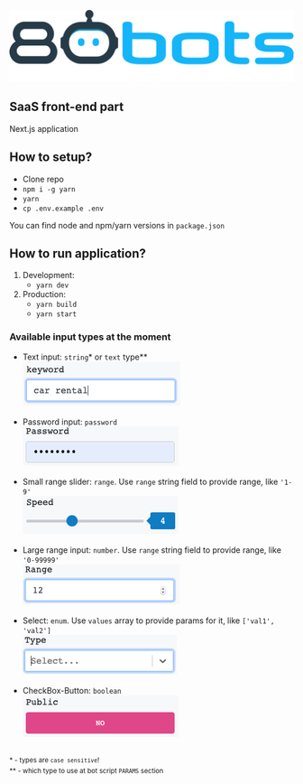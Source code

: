 ![80bots front-end](static/images/80bots.svg)

## SaaS front-end part

Next.js application

## How to setup?

- Clone repo
- `npm i -g yarn`
- `yarn`
- `cp .env.example .env`

You can find node and npm/yarn versions in `package.json`

## How to run application?

1. Development: 
    - `yarn dev`
2. Production:
    - `yarn build`
    - `yarn start`
    
### Available input types at the moment
- Text input: `string`* or `text` type**<br/>
![Text](static/images/misc/text.png)<br/><br/>
- Password input: `password`<br/>
![Password](static/images/misc/password.png)<br/><br/>
- Small range slider: `range`. Use `range` string field to provide range, like `'1-9'`<br/>
![Slider](static/images/misc/slider.png)<br/><br/>
- Large range input: `number`. Use `range` string field to provide range, like `'0-99999'`<br/>
![Slider](static/images/misc/number.png)<br/><br/>
- Select: `enum`. Use `values` array to provide params for it, like `['val1', 'val2']`<br/>
![Select](static/images/misc/select.png)<br/><br/>
- CheckBox-Button: `boolean`<br/>
![Checkbox-Button](static/images/misc/checkbox-button.png)<br/><br/>

<sup>* - types are `case sensitive`!</sup><br/>
<sup>** - which type to use at bot script `PARAMS` section</sup>
